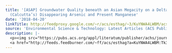 ```yaml
---
title: '[ASAP] Groundwater Quality beneath an Asian Megacity on a Delta: Kolkata’s
  (Calcutta’s) Disappearing Arsenic and Present Manganese'
date: '2018-04-20'
linkTitle: http://feedproxy.google.com/~r/acs/esthag/~3/KuYNWA4LWBM/acs.est.7b04996
source: 'Environmental Science & Technology: Latest Articles (ACS Publications)'
description: |-
  <p><img src="https://pubs.acs.org/appl/literatum/publisher/achs/journals/content/esthag/0/esthag.ahead-of-print/acs.est.7b04996/20180420/images/medium/es-2017-04996a_0013.gif" alt="TOC Graphic"/></p><div><cite>Environmental Science & Technology</cite></div><div>DOI: 10.1021/acs.est.7b04996</div><div class="feedflare">
  <a href="http://feeds.feedburner.com/~ff/acs/esthag?a=KuYNWA4LWBM:Tk3DmtsxE2U:yIl2AUoC8zA"><img src="http://feeds.feedburner.com/~ff/acs/esthag?d=yIl2AUoC8zA" border="0"></img></a>
---
```

